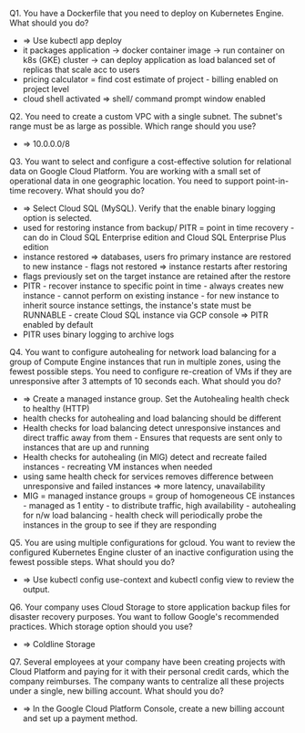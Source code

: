 Q1.  You have a Dockerfile that you need to deploy on Kubernetes Engine. What should you do?
- => Use kubectl app deploy <dockerfilename>
- it packages application -> docker container image -> run container on k8s (GKE) cluster -> can deploy application as load balanced set of replicas that scale acc to users
- pricing calculator = find cost estimate of project - billing enabled on project level
- cloud shell activated => shell/ command prompt window enabled

Q2. You need to create a custom VPC with a single subnet. The subnet's range must be as large as possible. Which range should you use?
- => 10.0.0.0/8

Q3. You want to select and configure a cost-effective solution for relational data on Google Cloud Platform. You are working with a small set of operational data in one geographic location. You need to support point-in-time recovery. What should you do?
- =>  Select Cloud SQL (MySQL). Verify that the enable binary logging option is selected.
- used for restoring instance from backup/ PITR = point in time recovery - can do in Cloud SQL Enterprise edition and Cloud SQL Enterprise Plus edition
- instance restored => databases, users fro primary instance are restored to new instance - flags not restored => instance restarts after restoring
- flags previously set on the target instance are retained after the restore
- PITR - recover instance to specific point in time - always creates new instance - cannot perform on existing instance - for new instance to inherit source instance settings, the instance's state must be RUNNABLE - create Cloud SQL instance via GCP console => PITR enabled by default 
- PITR uses binary logging to archive logs

Q4. You want to configure autohealing for network load balancing for a group of Compute Engine instances that run in multiple zones, using the fewest possible steps. You need to configure re-creation of VMs if they are unresponsive after 3 attempts of 10 seconds each. What should you do? 
- => Create a managed instance group. Set the Autohealing health check to healthy (HTTP)
- health checks for autohealing and load balancing should be different
- Health checks for load balancing detect unresponsive instances and direct traffic away from them - Ensures that requests are sent only to instances that are up and running
- Health checks for autohealing (in MIG) detect and recreate failed instances - recreating VM instances when needed
- using same health check for services removes difference between unresponsive and failed instances => more latency, unavailability
- MIG = managed instance groups = group of homogeneous CE instances - managed as 1 entity - to distribute traffic, high availability - autohealing for n/w load balancing - health check will periodically probe the instances in the group to see if they are responding

Q5. You are using multiple configurations for gcloud. You want to review the configured Kubernetes Engine cluster of an inactive configuration using the fewest possible steps. What should you do?
- => Use kubectl config use-context and kubectl config view to review the output.

Q6. Your company uses Cloud Storage to store application backup files for disaster recovery purposes. You want to follow Google's recommended practices. Which storage option should you use?
- => Coldline Storage

Q7. Several employees at your company have been creating projects with Cloud Platform and paying for it with their personal credit cards, which the company reimburses. The company wants to centralize all these projects under a single, new billing account. What should you do?
- => In the Google Cloud Platform Console, create a new billing account and set up a payment method.